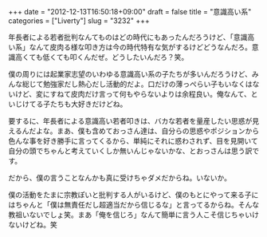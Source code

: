 +++
date = "2012-12-13T16:50:18+09:00"
draft = false
title = "意識高い系"
categories = ["Liverty"]
slug = "3232"
+++

年長者による若者批判なんてものはどの時代にもあったんだろうけど、「意識高い系」なんて皮肉る様な叩き方は今の時代特有な気がするけどどうなんだろ。意識高くても低くても叩くんだぜ。どうしたいんだろ？笑。

僕の周りには起業家志望のいわゆる意識高い系の子たちが多いんだろうけど、みんな総じて勉強家だし熱心だし活動的だよ。口だけの薄っぺらい子もいなくはないけど、変にすねて皮肉だけ言って何もやらないよりは余程良い。俺なんて、といじけてる子たちも大好きだけどね。

要するに、年長者による意識高い若者叩きは、バカな若者を量産したい思惑が見えるんだよな。まあ、僕も含めておっさん達は、自分らの思惑やポジションから色んな事を好き勝手に言ってくるから、単純にそれに惑わされず、目を見開いて自分の頭でちゃんと考えていくしか無いんじゃないかな、とおっさんは思う訳です。

だから、僕の言うことなんかも真に受けちゃダメだからね。いないか。

僕の活動をたまに宗教ぽいと批判する人がいるけど、僕のもとにやって来る子にはちゃんと「僕は無責任だし超適当だから信じるな」と言ってるからね。そんな教祖いないでしょ笑。まあ「俺を信じろ」なんて簡単に言う人こそ信じちゃいけないけどね。笑
